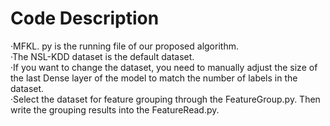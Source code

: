 # Code Description
 ·MFKL. py is the running file of our proposed algorithm.  
 ·The NSL-KDD dataset is the default dataset.  
 ·If you want to change the dataset, you need to manually adjust the size of the last Dense layer of the model to match the number of labels in the dataset.  
 ·Select the dataset for feature grouping through the FeatureGroup.py. Then write the grouping results into the FeatureRead.py.  
  
